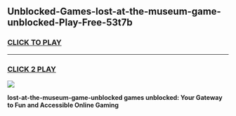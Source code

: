 
## Unblocked-Games-lost-at-the-museum-game-unblocked-Play-Free-53t7b
<h3>
<a href="https://premium76.site?title=lost-at-the-museum-game-unblocked&ref=20A">CLICK TO PLAY</a></h3>
<hr>

<h3>
<a href="https://premium76.site?title=lost-at-the-museum-game-unblocked&ref=20A">CLICK 2 PLAY</a>
  
</h3>

<a href="https://premium76.site?title=lost-at-the-museum-game-unblocked&ref=20A"><img src="https://clearcache.store/games.png"></a>


**lost-at-the-museum-game-unblocked games unblocked: Your Gateway to Fun and Accessible Online Gaming**
